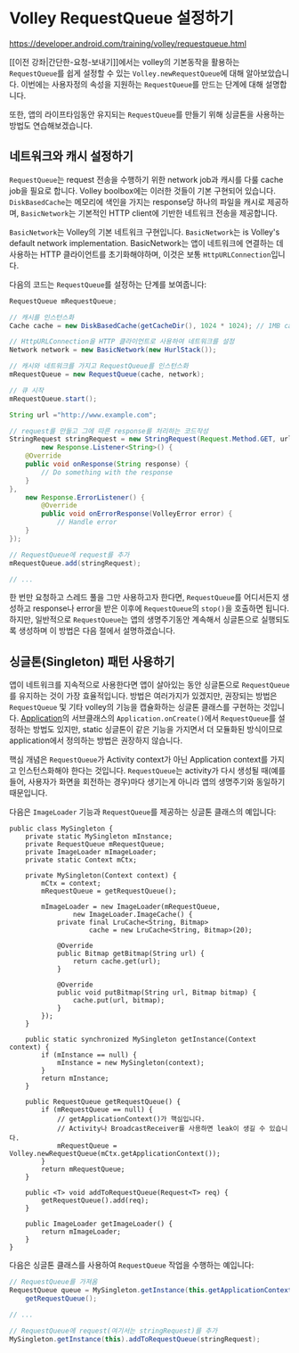 # Volley RequestQueue 설정하기

https://developer.android.com/training/volley/requestqueue.html

[[이전 강좌|간단한-요청-보내기]]에서는 volley의 기본동작을 활용하는 `RequestQueue`를 쉽게 설정할 수 있는 `Volley.newRequestQueue`에 대해 알아보았습니다. 이번에는 사용자정의 속성을 지원하는 `RequestQueue`를 만드는 단계에 대해 설명합니다.

또한, 앱의 라이프타임동안 유지되는 `RequestQueue`를 만들기 위해 싱글톤을 사용하는 방법도 연습해보겠습니다.

## 네트워크와 캐시 설정하기

`RequestQueue`는 request 전송을 수행하기 위한 network job과 캐시를 다룰 cache job을 필요로 합니다. Volley boolbox에는 이러한 것들이 기본 구현되어 있습니다. `DiskBasedCache`는 메모리에 색인을 가지는 response당 하나의 파일을 캐시로 제공하며, `BasicNetwork`는 기본적인 HTTP client에 기반한 네트워크 전송을 제공합니다.

`BasicNetwork`는 Volley의 기본 네트워크 구현입니다. `BasicNetwork`는  is Volley's default network implementation. BasicNetwork는 앱이 네트워크에 연결하는 데 사용하는 HTTP 클라이언트를 초기화해야하며, 이것은 보통 `HttpURLConnection`입니다.

다음의 코드는 `RequestQueue`를 설정하는 단계를 보여줍니다:

```java
RequestQueue mRequestQueue;

// 캐시를 인스턴스화
Cache cache = new DiskBasedCache(getCacheDir(), 1024 * 1024); // 1MB cap

// HttpURLConnection을 HTTP 클라이언트로 사용하여 네트워크를 설정
Network network = new BasicNetwork(new HurlStack());

// 캐시와 네트워크를 가지고 RequestQueue를 인스턴스화
mRequestQueue = new RequestQueue(cache, network);

// 큐 시작
mRequestQueue.start();

String url ="http://www.example.com";

// request를 만들고 그에 따른 response를 처리하는 코드작성
StringRequest stringRequest = new StringRequest(Request.Method.GET, url,
        new Response.Listener<String>() {
    @Override
    public void onResponse(String response) {
        // Do something with the response
    }
},
    new Response.ErrorListener() {
        @Override
        public void onErrorResponse(VolleyError error) {
            // Handle error
    }
});

// RequestQueue에 request를 추가
mRequestQueue.add(stringRequest);

// ...
```

한 번만 요청하고 스레드 풀을 그만 사용하고자 한다면, `RequestQueue`를 어디서든지 생성하고 response나 error을 받은 이후에 `RequestQueue`의 `stop()`을 호출하면 됩니다. 하지만, 일반적으로 `RequestQueue`는 앱의 생명주기동안 계속해서 싱글톤으로 실행되도록 생성하며 이 방법은 다음 절에서 설명하겠습니다.

## 싱글톤(Singleton) 패턴 사용하기

앱이 네트워크를 지속적으로 사용한다면 앱이 살아있는 동안 싱글톤으로 `RequestQueue`를 유지하는 것이 가장 효율적입니다. 방법은 여러가지가 있겠지만, 권장되는 방법은 `RequestQueue` 및 기타 volley의 기능을 캡슐화하는 싱글톤 클래스를 구현하는 것입니다. [Application](https://developer.android.com/reference/android/app/Application.html)의 서브클래스의 `Application.onCreate()`에서 `RequestQueue`를 설정하는 방법도 있지만, static 싱글톤이 같은 기능을 가지면서 더 모듈화된 방식이므로 application에서 정의하는 방법은 권장하지 않습니다.

핵심 개념은 `RequestQueue`가 Activity context가 아닌 Application context를 가지고 인스턴스화해야 한다는 것입니다. `RequestQueue`는 activity가 다시 생성될 때(예를 들어, 사용자가 화면을 회전하는 경우)마다 생기는게 아니라 앱의 생명주기와 동일하기 때문입니다.

다음은 `ImageLoader` 기능과 `RequestQueue`를 제공하는 싱글톤 클래스의 예입니다:

```
public class MySingleton {
    private static MySingleton mInstance;
    private RequestQueue mRequestQueue;
    private ImageLoader mImageLoader;
    private static Context mCtx;

    private MySingleton(Context context) {
        mCtx = context;
        mRequestQueue = getRequestQueue();

        mImageLoader = new ImageLoader(mRequestQueue,
                new ImageLoader.ImageCache() {
            private final LruCache<String, Bitmap>
                    cache = new LruCache<String, Bitmap>(20);

            @Override
            public Bitmap getBitmap(String url) {
                return cache.get(url);
            }

            @Override
            public void putBitmap(String url, Bitmap bitmap) {
                cache.put(url, bitmap);
            }
        });
    }

    public static synchronized MySingleton getInstance(Context context) {
        if (mInstance == null) {
            mInstance = new MySingleton(context);
        }
        return mInstance;
    }

    public RequestQueue getRequestQueue() {
        if (mRequestQueue == null) {
            // getApplicationContext()가 핵심입니다. 
            // Activity나 BroadcastReceiver를 사용하면 leak이 생길 수 있습니다.
            mRequestQueue = Volley.newRequestQueue(mCtx.getApplicationContext());
        }
        return mRequestQueue;
    }

    public <T> void addToRequestQueue(Request<T> req) {
        getRequestQueue().add(req);
    }

    public ImageLoader getImageLoader() {
        return mImageLoader;
    }
}
```

다음은 싱글톤 클래스를 사용하여 `RequestQueue` 작업을 수행하는 예입니다:

```java
// RequestQueue를 가져옴
RequestQueue queue = MySingleton.getInstance(this.getApplicationContext()).
    getRequestQueue();

// ...

// RequestQueue에 request(여기서는 stringRequest)를 추가
MySingleton.getInstance(this).addToRequestQueue(stringRequest);
```